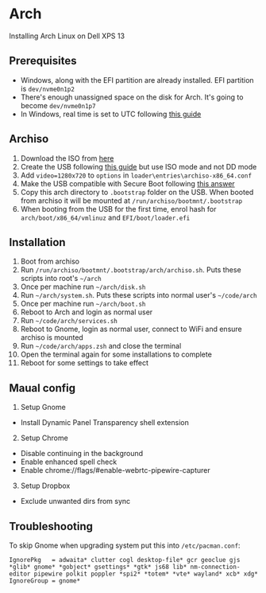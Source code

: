 # Arch

Installing Arch Linux on Dell XPS 13

## Prerequisites

* Windows, along with the EFI partition are already installed. EFI partition is `dev/nvme0n1p2`
* There's enough unassigned space on the disk for Arch. It's going to become `dev/nvme0n1p7`
* In Windows, real time is set to UTC following [this guide](https://wiki.archlinux.org/index.php/Time#UTC_in_Windows)

## Archiso

1. Download the ISO from [here](https://www.archlinux.org/download/)
2. Create the USB following [this guide](https://wiki.archlinux.org/index.php/USB_flash_installation_media#Using_Rufus) but use ISO mode and not DD mode
3. Add `video=1280x720` to `options` in `loader\entries\archiso-x86_64.conf`
4. Make the USB compatible with Secure Boot following [this answer](https://unix.stackexchange.com/questions/320078/how-to-boot-arch-linux-installation-medium-with-secure-boot-enabled)
5. Copy this arch directory to `.bootstrap` folder on the USB. When booted from archiso it will be mounted at `/run/archiso/bootmnt/.bootstrap`
6. When booting from the USB for the first time, enrol hash for `arch/boot/x86_64/vmlinuz` and `EFI/boot/loader.efi`

## Installation

1. Boot from archiso
2. Run `/run/archiso/bootmnt/.bootstrap/arch/archiso.sh`. Puts these scripts into root's `~/arch`
3. Once per machine run `~/arch/disk.sh`
4. Run `~/arch/system.sh`. Puts these scripts into normal user's `~/code/arch`
5. Once per machine run `~/arch/boot.sh`
6. Reboot to Arch and login as normal user
7. Run `~/code/arch/services.sh`
8. Reboot to Gnome, login as normal user, connect to WiFi and ensure archiso is mounted
9. Run `~/code/arch/apps.zsh` and close the terminal
10. Open the terminal again for some installations to complete
11. Reboot for some settings to take effect

## Maual config

1. Setup Gnome
  - Install Dynamic Panel Transparency shell extension
2. Setup Chrome
  - Disable continuing in the background
  - Enable enhanced spell check
  - Enable chrome://flags/#enable-webrtc-pipewire-capturer
3. Setup Dropbox
  - Exclude unwanted dirs from sync

## Troubleshooting

To skip Gnome when upgrading system put this into `/etc/pacman.conf`:

```
IgnorePkg   = adwaita* clutter cogl desktop-file* gcr geoclue gjs *glib* gnome* *gobject* gsettings* *gtk* js68 lib* nm-connection-editor pipewire polkit poppler *spi2* *totem* *vte* wayland* xcb* xdg*
IgnoreGroup = gnome*

```
